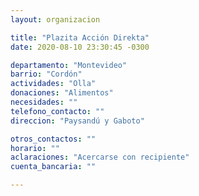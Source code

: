 ```yaml
---
layout: organizacion

title: "Plazita Acción Direkta"
date: 2020-08-10 23:30:45 -0300

departamento: "Montevideo"
barrio: "Cordón"
actividades: "Olla"
donaciones: "Alimentos"
necesidades: ""
telefono_contacto: ""
direccion: "Paysandú y Gaboto"

otros_contactos: ""
horario: ""
aclaraciones: "Acercarse con recipiente"
cuenta_bancaria: ""

---
```


